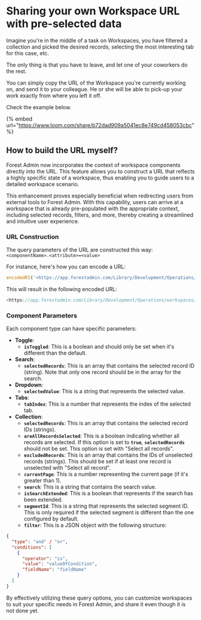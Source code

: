 # Sharing your own Workspace URL with pre-selected data

Imagine you're in the middle of a task on Workspaces, you have filtered a collection and picked the desired records, selecting the most interesting tab for this case, etc.

The only thing is that you have to leave, and let one of your coworkers do the rest.&#x20;

You can simply copy the URL of the Workspace you're currently working on, and send it to your colleague. He or she will be able to pick-up your work exactly from where you left it off.&#x20;

Check the example below.

{% embed url="https://www.loom.com/share/b72dad909a5041ec8e749cd458053cbc" %}

## How to build the URL myself?

Forest Admin now incorporates the context of workspace components directly into the URL. This feature allows you to construct a URL that reflects a highly specific state of a workspace, thus enabling you to guide users to a detailed workspace scenario.

This enhancement proves especially beneficial when redirecting users from external tools to Forest Admin. With this capability, users can arrive at a workspace that is already pre-populated with the appropriate context, including selected records, filters, and more, thereby creating a streamlined and intuitive user experience.

### **URL Construction**

The query parameters of the URL are constructed this way: `<componentName>.<attribute>=<value>`

For instance, here's how you can encode a URL:

```jsx
encodeURI('<https://app.forestadmin.com/Library/Development/Operations/workspaces/615546e6-e0ea-4c8e-98fa-a4e0bc9dc8d1?component1.selectedRecords=[1,2]&component1.search="search something">')
```

This will result in the following encoded URL:

```jsx
<https://app.forestadmin.com/Library/Development/Operations/workspaces/615546e6-e0ea-4c8e-98fa-a4e0bc9dc8d1?component1.selectedRecords=%5B1,2%5D&component1.search=%22search%20something%22>'
```

### **Component Parameters**

Each component type can have specific parameters:

* **Toggle**:
  * **`isToggled`**: This is a boolean and should only be set when it's different than the default.
* **Search**:
  * **`selectedRecords`**: This is an array that contains the selected record ID (string). Note that only one record should be in the array for the search.
* **Dropdown**:
  * **`selectedValue`**: This is a string that represents the selected value.
* **Tabs**:
  * **`tabIndex`**: This is a number that represents the index of the selected tab.
* **Collection**:
  * **`selectedRecords`**: This is an array that contains the selected record IDs (strings).
  * **`areAllRecordsSelected`**: This is a boolean indicating whether all records are selected. If this option is set to **`true`**, **`selectedRecords`** should not be set. This option is set with "Select all records".
  * **`excludedRecords`**: This is an array that contains the IDs of unselected records (strings). This should be set if at least one record is unselected with "Select all record".
  * **`currentPage`**: This is a number representing the current page (if it's greater than 1).
  * **`search`**: This is a string that contains the search value.
  * **`isSearchExtended`**: This is a boolean that represents if the search has been extended.
  * **`segmentId`**: This is a string that represents the selected segment ID. This is only required if the selected segment is different than the one configured by default.
  * **`filter`**: This is a JSON object with the following structure:

```json
{
  "type": "and" / "or",
  "conditions": [
    {
      "operator": "is",
      "value": "valueOfCondition",
      "fieldName": "fieldName"
    }
  ]
}
```

By effectively utilizing these query options, you can customize workspaces to suit your specific needs in Forest Admin, and share it even though it is not done yet.
